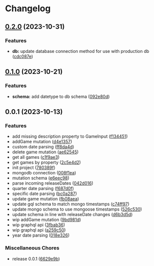 # Changelog

## [0.2.0](https://github.com/Chattox/hypedb-be-v2/compare/v0.1.0...v0.2.0) (2023-10-31)


### Features

* **db:** update database connection method for use with production db ([cdc087e](https://github.com/Chattox/hypedb-be-v2/commit/cdc087e8a27f2763c3f91cb9f85d6e1fede12781))

## [0.1.0](https://github.com/Chattox/hypedb-be-v2/compare/v0.0.1...v0.1.0) (2023-10-21)


### Features

* **schema:** add datetype to db schema ([092e80d](https://github.com/Chattox/hypedb-be-v2/commit/092e80d9840af4e5cc5c14142f64d8649e8ff867))

## 0.0.1 (2023-10-13)


### Features

* add missing description property to GameInput ([f134451](https://github.com/Chattox/hypedb-be-v2/commit/f134451781dcf9d3159b42d4c3012aa1d5bc532e))
* addGame mutation ([d4e1357](https://github.com/Chattox/hypedb-be-v2/commit/d4e1357376e4b3a8e1c28dad390bc7e31d492188))
* custom date parsing ([ff8da4d](https://github.com/Chattox/hypedb-be-v2/commit/ff8da4d8451ecb74f6547004c79f1a4e01862c54))
* delete game mutation ([ae62545](https://github.com/Chattox/hypedb-be-v2/commit/ae62545da4307c975c83e6abcc0c61e2159603d3))
* get all games ([c1f9ae3](https://github.com/Chattox/hypedb-be-v2/commit/c1f9ae346553f8b14ae30674d91f219efb2e9061))
* get games by property ([2c5e4d2](https://github.com/Chattox/hypedb-be-v2/commit/2c5e4d263bc46e6b9bf2aeef7e497fa542411d98))
* init project ([780389f](https://github.com/Chattox/hypedb-be-v2/commit/780389fbe7cf93bd1e54f5eeac3231a60f4123a1))
* mongodb connection ([008f1ea](https://github.com/Chattox/hypedb-be-v2/commit/008f1eae24a11b2213dcbdd342c4e51ddfe74d3d))
* mutation schema ([e6eec98](https://github.com/Chattox/hypedb-be-v2/commit/e6eec986f0d88ab3aac7f86750d830962dc01419))
* parse incoming releaseDates ([042d016](https://github.com/Chattox/hypedb-be-v2/commit/042d016875b3c719eebc4e42f35afcd514ebb987))
* quarter date parsing ([f687d0f](https://github.com/Chattox/hypedb-be-v2/commit/f687d0fe61b12481e40a8c8117dd36408fe6e789))
* specific date parsing ([bc0a287](https://github.com/Chattox/hypedb-be-v2/commit/bc0a287dc3a7e1ef3484a470ef87006d7fb0c821))
* update game mutation ([fb08aea](https://github.com/Chattox/hypedb-be-v2/commit/fb08aea4206e5b79591fa6bd2aafaaad590f1cda))
* update gql schema to match mongo timestamps ([c74ff97](https://github.com/Chattox/hypedb-be-v2/commit/c74ff97a4a86ee92483c80a5c2387e5f42472682))
* update mongo schema to use mongoose timestamps ([526c530](https://github.com/Chattox/hypedb-be-v2/commit/526c5306d336812cebda19f081bf0f1f65fe01e8))
* update schema in line with releaseDate changes ([d6b3d5d](https://github.com/Chattox/hypedb-be-v2/commit/d6b3d5d47f522446fef57a545bc93164bc6264ea))
* wip addGame mutation ([9bd981d](https://github.com/Chattox/hypedb-be-v2/commit/9bd981d33e746e95da94a65c68f0cbc3fe4c1541))
* wip graphql api ([3fbab36](https://github.com/Chattox/hypedb-be-v2/commit/3fbab365ef7b83f93fe9f03d64fb393015d6843e))
* wip graphql api ([a259c50](https://github.com/Chattox/hypedb-be-v2/commit/a259c50576fe891b38055cd053b9c40a797454bb))
* year date parsing ([018e326](https://github.com/Chattox/hypedb-be-v2/commit/018e326e65fe7165cab34533406d8197b19226de))


### Miscellaneous Chores

* release 0.0.1 ([6629e9b](https://github.com/Chattox/hypedb-be-v2/commit/6629e9b172eb6cba9902b9c5fce54bcec3e99aeb))
